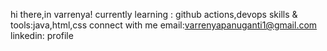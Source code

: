 hi there,in varrenya!
currently learning : github actions,devops
skills & tools:java,html,css
connect with me 
email:varrenyapanuganti1@gmail.com
linkedin:
profile
